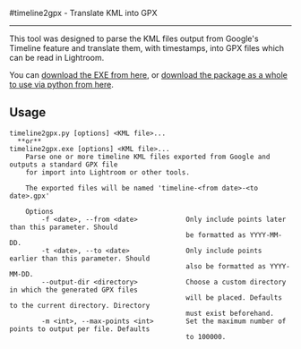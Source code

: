 #timeline2gpx - Translate KML into GPX
***
This tool was designed to parse the KML files output from Google's Timeline feature and translate them, with timestamps, into GPX files which can be read in Lightroom.

You can [download the EXE from here](https://github.com/aschmack/timeline2gpx/raw/master/dist/timeline2gpx.exe), or [download the package as a whole to use via python from here](https://github.com/aschmack/timeline2gpx/archive/master.zip).
## Usage
```
timeline2gpx.py [options] <KML file>...
  **or**
timeline2gpx.exe [options] <KML file>...
    Parse one or more timeline KML files exported from Google and outputs a standard GPX file
    for import into Lightroom or other tools.

    The exported files will be named 'timeline-<from date>-<to date>.gpx'

    Options
        -f <date>, --from <date>            Only include points later than this parameter. Should
                                            be formatted as YYYY-MM-DD.
        -t <date>, --to <date>              Only include points earlier than this parameter. Should
                                            also be formatted as YYYY-MM-DD.
        --output-dir <directory>            Choose a custom directory in which the generated GPX files
                                            will be placed. Defaults to the current directory. Directory
                                            must exist beforehand.
        -m <int>, --max-points <int>        Set the maximum number of points to output per file. Defaults
                                            to 100000.
```